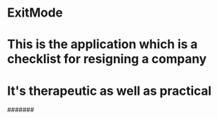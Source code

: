 # ExitMode
# This is the application which is a checklist for resigning a company
# It's therapeutic as well as practical
#######
